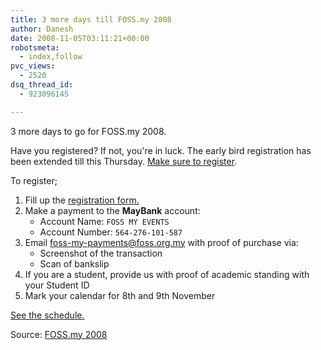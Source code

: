 ```yaml
---
title: 3 more days till FOSS.my 2008
author: Danesh
date: 2008-11-05T03:11:21+00:00
robotsmeta:
  - index,follow
pvc_views:
  - 2520
dsq_thread_id:
  - 923096145

---
```

3 more days to go for FOSS.my 2008.

Have you registered? If not, you're in luck. The early bird registration has been extended till this Thursday. <a href="http://foss.my/register/" target="_blank">Make sure to register</a>.

To register;

  1. Fill up the <a href="http://foss.my/register/" target="_blank">registration form.</a>
  2. Make a payment to the **MayBank** account: 
      * Account Name: `FOSS MY EVENTS`
      * Account Number: `564-276-101-587`
  3. Email <foss-my-payments@foss.org.my> with proof of purchase via: 
      * Screenshot of the transaction
      * Scan of bankslip
  4. If you are a student, provide us with proof of academic standing with your Student ID
  5. Mark your calendar for 8th and 9th November

<a href="http://foss.my/schedule/" target="_blank">See the schedule.</a>

Source: <a href="http://foss.my" target="_blank">FOSS.my 2008</a>